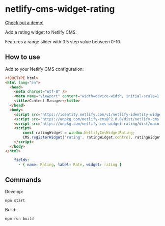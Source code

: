 # netlify-cms-widget-rating

[Check out a demo!](https://netlify-cms-widget-rating.netlify.app)

Add a rating widget to Netlify CMS.

Features a range slider with 0.5 step value between 0-10.

## How to use

Add to your Netlify CMS configuration:
```html
<!DOCTYPE html>
<html lang="en">
  <head>
    <meta charset="utf-8" />
    <meta name="viewport" content="width=device-width, initial-scale=1.0" />
    <title>Content Manager</title>
  </head>
  <body>
    <script src="https://identity.netlify.com/v1/netlify-identity-widget.js"></script>
    <script src="https://unpkg.com/netlify-cms@^2.0.0/dist/netlify-cms.js"></script>
    <script src="https://unpkg.com/netlify-cms-widget-rating/dist/main.js"></script>
    <script>
        const ratingWidget = window.NetlifyCmsWidgetRating;
        CMS.registerWidget('rating', ratingWidget.control, ratingWidget.preview);
    </script>
  </body>
</html>
```

```yaml
    fields:
      - { name: Rating, label: Rate, widget: rating }
```


## Commands

Develop:

```shell
npm start
```

Build:
```shell
npm run build
```

